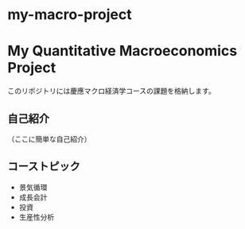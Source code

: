 # my-macro-project
# My Quantitative Macroeconomics Project

このリポジトリには慶應マクロ経済学コースの課題を格納します。

## 自己紹介
（ここに簡単な自己紹介）

## コーストピック
- 景気循環
- 成長会計
- 投資
- 生産性分析
